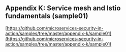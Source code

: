 ## Appendix K: Service mesh and Istio fundamentals (sample01)

[https://github.com/microservices-security-in-action/samples/tree/master/appendix-k/sample01](https://github.com/microservices-security-in-action/samples/tree/master/appendix-k/sample01)
